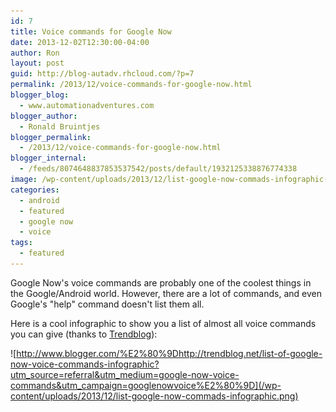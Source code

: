 ```yaml
---
id: 7
title: Voice commands for Google Now
date: 2013-12-02T12:30:00-04:00
author: Ron
layout: post
guid: http://blog-autadv.rhcloud.com/?p=7
permalink: /2013/12/voice-commands-for-google-now.html
blogger_blog:
  - www.automationadventures.com
blogger_author:
  - Ronald Bruintjes
blogger_permalink:
  - /2013/12/voice-commands-for-google-now.html
blogger_internal:
  - /feeds/8074648837853537542/posts/default/1932125338876774338
image: /wp-content/uploads/2013/12/list-google-now-commads-infographic-620x372.png
categories:
  - android
  - featured
  - google now
  - voice
tags:
  - featured
---
```

Google Now's voice commands are probably one of the coolest things in the Google/Android world. However, there are a lot of commands, and even Google's "help" command doesn't list them all.

Here is a cool infographic to show you a list of almost all voice commands you can give (thanks to [Trendblog](http://trendblog.net/list-of-google-now-voice-commands-infographic/)):

![http://www.blogger.com/%E2%80%9Dhttp://trendblog.net/list-of-google-now-voice-commands-infographic?utm_source=referral&utm_medium=google-now-voice-commands&utm_campaign=googlenowvoice%E2%80%9D](/wp-content/uploads/2013/12/list-google-now-commads-infographic.png)
